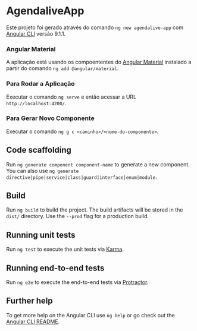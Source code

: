 # AgendaliveApp

Este projeto foi gerado através do comando `ng new agendalive-app` com [Angular CLI](https://github.com/angular/angular-cli) versão 9.1.1.

### Angular Material

A aplicação está usando os compoententes do [Angular Material](https://material.angular.io/) instalado a partir do comando `ng add @angular/material`.

### Para Rodar a Aplicação

Executar o comando `ng serve` e então acessar a URL  `http://localhost:4200/`.

### Para Gerar Novo Componente

Executar o comando `ng g c <caminho>/<nome-do-componente>`.



## Code scaffolding

Run `ng generate component component-name` to generate a new component. You can also use `ng generate directive|pipe|service|class|guard|interface|enum|module`.

## Build

Run `ng build` to build the project. The build artifacts will be stored in the `dist/` directory. Use the `--prod` flag for a production build.

## Running unit tests

Run `ng test` to execute the unit tests via [Karma](https://karma-runner.github.io).

## Running end-to-end tests

Run `ng e2e` to execute the end-to-end tests via [Protractor](http://www.protractortest.org/).

## Further help

To get more help on the Angular CLI use `ng help` or go check out the [Angular CLI README](https://github.com/angular/angular-cli/blob/master/README.md).
